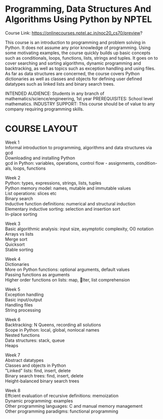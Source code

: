 # Programming, Data Structures And Algorithms Using Python by NPTEL

Course Link: https://onlinecourses.nptel.ac.in/noc20_cs70/preview?

This course is an introduction to programming and problem solving in Python.  It does not assume any prior knowledge of programming.  Using some motivating examples, the course quickly builds up basic concepts such as conditionals, loops, functions, lists, strings and tuples.  It goes on to cover searching and sorting algorithms, dynamic programming and backtracking, as well as topics such as exception handling and using files.  As far as data structures are concerned, the course covers Python dictionaries as well as classes and objects for defining user defined datatypes such as linked lists and binary search trees.



INTENDED AUDIENCE: Students in any branch of mathematics/science/engineering, 1st year
PREREQUISITES:          School level mathematics.
INDUSTRY SUPPORT:   This course should be of value to any company requiring programming skills.

# COURSE LAYOUT
Week 1\
Informal introduction to programming, algorithms and data structures via gcd\
Downloading and installing Python\
gcd in Python: variables, operations, control flow - assignments, condition-als, loops, functions

Week 2\
Python: types, expressions, strings, lists, tuples\
Python memory model: names, mutable and immutable values\
List operations: slices etc\
Binary search\
Inductive function definitions: numerical and structural induction\
Elementary inductive sorting: selection and insertion sort\
In-place sorting

Week 3\
Basic algorithmic analysis: input size, asymptotic complexity, O() notation\
Arrays vs lists\
Merge sort\
Quicksort\
Stable sorting

Week 4\
Dictionaries\
More on Python functions: optional arguments, default values\
Passing functions as arguments\
Higher order functions on lists: map, lter, list comprehension

Week 5\
Exception handling\
Basic input/output\
Handling files\
String processing

Week 6\
Backtracking: N Queens, recording all solutions\
Scope in Python: local, global, nonlocal names\
Nested functions\
Data structures: stack, queue\
Heaps

Week 7\
Abstract datatypes\
Classes and objects in Python\
"Linked" lists: find, insert, delete\
Binary search trees: find, insert, delete\
Height-balanced binary search trees

Week 8\
Effcient evaluation of recursive definitions: memoization\
Dynamic programming: examples\
Other programming languages: C and manual memory management\
Other programming paradigms: functional programming
